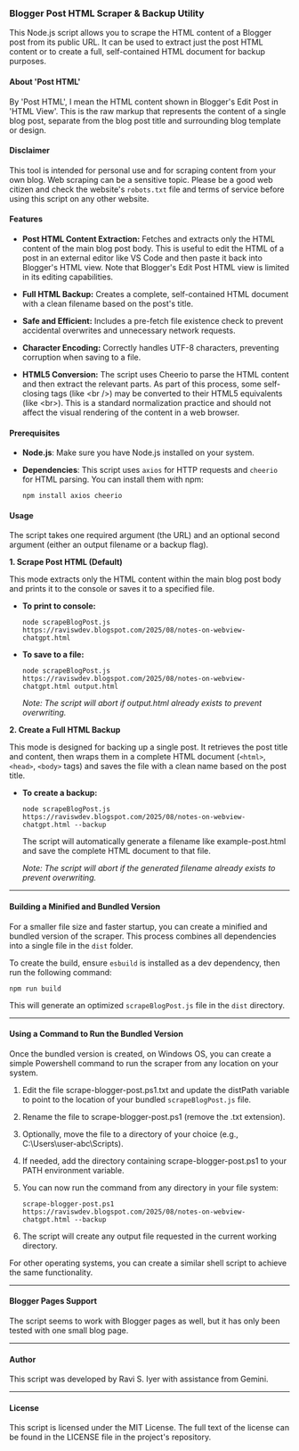 ### Blogger Post HTML Scraper & Backup Utility

This Node.js script allows you to scrape the HTML content of a Blogger post from its public URL. It can be used to extract just the post HTML content or to create a full, self-contained HTML document for backup purposes.

#### About 'Post HTML'

By 'Post HTML', I mean the HTML content shown in Blogger's Edit Post in 'HTML View'. This is the raw markup that represents the content of a single blog post, separate from the blog post title and surrounding blog template or design.

#### Disclaimer

This tool is intended for personal use and for scraping content from your own blog. Web scraping can be a sensitive topic. Please be a good web citizen and check the website's `robots.txt` file and terms of service before using this script on any other website.

#### Features

* **Post HTML Content Extraction:** Fetches and extracts only the HTML content of the main blog post body. This is useful to edit the HTML of a post in an external editor like VS Code and then paste it back into Blogger's HTML view. Note that Blogger's Edit Post HTML view is limited in its editing capabilities.

* **Full HTML Backup:** Creates a complete, self-contained HTML document with a clean filename based on the post's title.

* **Safe and Efficient:** Includes a pre-fetch file existence check to prevent accidental overwrites and unnecessary network requests.

* **Character Encoding:** Correctly handles UTF-8 characters, preventing corruption when saving to a file.

* **HTML5 Conversion:** The script uses Cheerio to parse the HTML content and then extract the relevant parts. As part of this process, some self-closing tags (like \<br />) may be converted to their HTML5 equivalents (like \<br>). This is a standard normalization practice and should not affect the visual rendering of the content in a web browser.

#### Prerequisites

* **Node.js**: Make sure you have Node.js installed on your system.

* **Dependencies**: This script uses `axios` for HTTP requests and `cheerio` for HTML parsing. You can install them with npm:

    ```
    npm install axios cheerio
    ```

#### Usage

The script takes one required argument (the URL) and an optional second argument (either an output filename or a backup flag).

**1. Scrape Post HTML (Default)**

This mode extracts only the HTML content within the main blog post body and prints it to the console or saves it to a specified file.

* **To print to console:**

    ```
    node scrapeBlogPost.js https://raviswdev.blogspot.com/2025/08/notes-on-webview-chatgpt.html
    ```

* **To save to a file:**

    ```
    node scrapeBlogPost.js https://raviswdev.blogspot.com/2025/08/notes-on-webview-chatgpt.html output.html
    ```
    *Note: The script will abort if output.html already exists to prevent overwriting.*

**2. Create a Full HTML Backup**

This mode is designed for backing up a single post. It retrieves the post title and content, then wraps them in a complete HTML document (`<html>`, `<head>`, `<body>` tags) and saves the file with a clean name based on the post title.

* **To create a backup:**

    ```
    node scrapeBlogPost.js https://raviswdev.blogspot.com/2025/08/notes-on-webview-chatgpt.html --backup
    ```
    The script will automatically generate a filename like example-post.html and save the complete HTML document to that file.

    *Note: The script will abort if the generated filename already exists to prevent overwriting.*

---

#### Building a Minified and Bundled Version

For a smaller file size and faster startup, you can create a minified and bundled version of the scraper. This process combines all dependencies into a single file in the `dist` folder.

To create the build, ensure `esbuild` is installed as a dev dependency, then run the following command:

    npm run build
This will generate an optimized `scrapeBlogPost.js` file in the `dist` directory.

---

#### Using a Command to Run the Bundled Version

Once the bundled version is created, on Windows OS, you can create a simple Powershell command to run the scraper from any location on your system.

1. Edit the file scrape-blogger-post.ps1.txt and update the distPath variable to point to the location of your bundled `scrapeBlogPost.js` file.
1. Rename the file to scrape-blogger-post.ps1 (remove the .txt extension).
1. Optionally, move the file to a directory of your choice (e.g., C:\Users\user-abc\Scripts).
1. If needed, add the directory containing scrape-blogger-post.ps1 to your PATH environment variable.
1. You can now run the command from any directory in your file system:

    ```
    scrape-blogger-post.ps1 https://raviswdev.blogspot.com/2025/08/notes-on-webview-chatgpt.html --backup
    ```
1. The script will create any output file requested in the current working directory.

For other operating systems, you can create a similar shell script to achieve the same functionality.

---

#### Blogger Pages Support

The script seems to work with Blogger pages as well, but it has only been tested with one small blog page.

---

#### Author

This script was developed by Ravi S. Iyer with assistance from Gemini.

---

#### License

This script is licensed under the MIT License. The full text of the license can be found in the LICENSE file in the project's repository.
